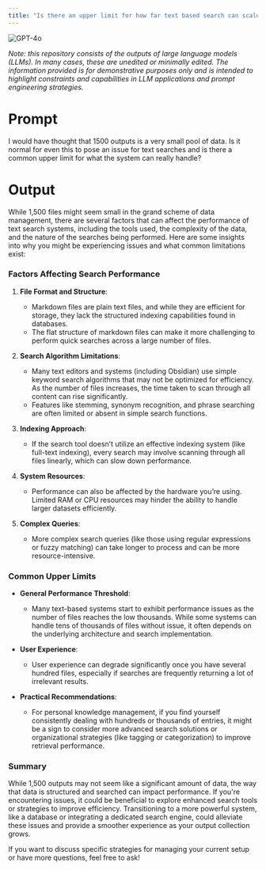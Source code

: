 ```yaml
---
title: "Is there an upper limit for how far text based search can scale"
---
```

![GPT-4o](https://img.shields.io/badge/GPT--4o-3333FF?style=for-the-badge&logo=openai&logoColor=white)



*Note: this repository consists of the outputs of large language models (LLMs). In many cases, these are unedited or minimally edited. The information provided is for demonstrative purposes only and is intended to highlight constraints and capabilities in LLM applications and prompt engineering strategies.*


# Prompt

I would have thought that 1500 outputs is a very small pool of data. Is it normal for even this to pose an issue for text searches and is there a common upper limit for what the system can really handle?

# Output

While 1,500 files might seem small in the grand scheme of data management, there are several factors that can affect the performance of text search systems, including the tools used, the complexity of the data, and the nature of the searches being performed. Here are some insights into why you might be experiencing issues and what common limitations exist:

### Factors Affecting Search Performance

1. **File Format and Structure**:
   - Markdown files are plain text files, and while they are efficient for storage, they lack the structured indexing capabilities found in databases.
   - The flat structure of markdown files can make it more challenging to perform quick searches across a large number of files.

2. **Search Algorithm Limitations**:
   - Many text editors and systems (including Obsidian) use simple keyword search algorithms that may not be optimized for efficiency. As the number of files increases, the time taken to scan through all content can rise significantly.
   - Features like stemming, synonym recognition, and phrase searching are often limited or absent in simple search functions.

3. **Indexing Approach**:
   - If the search tool doesn’t utilize an effective indexing system (like full-text indexing), every search may involve scanning through all files linearly, which can slow down performance.

4. **System Resources**:
   - Performance can also be affected by the hardware you’re using. Limited RAM or CPU resources may hinder the ability to handle larger datasets efficiently.

5. **Complex Queries**:
   - More complex search queries (like those using regular expressions or fuzzy matching) can take longer to process and can be more resource-intensive.

### Common Upper Limits

- **General Performance Threshold**: 
  - Many text-based systems start to exhibit performance issues as the number of files reaches the low thousands. While some systems can handle tens of thousands of files without issue, it often depends on the underlying architecture and search implementation.
  
- **User Experience**:
  - User experience can degrade significantly once you have several hundred files, especially if searches are frequently returning a lot of irrelevant results.
  
- **Practical Recommendations**:
  - For personal knowledge management, if you find yourself consistently dealing with hundreds or thousands of entries, it might be a sign to consider more advanced search solutions or organizational strategies (like tagging or categorization) to improve retrieval performance.

### Summary
While 1,500 outputs may not seem like a significant amount of data, the way that data is structured and searched can impact performance. If you're encountering issues, it could be beneficial to explore enhanced search tools or strategies to improve efficiency. Transitioning to a more powerful system, like a database or integrating a dedicated search engine, could alleviate these issues and provide a smoother experience as your output collection grows. 

If you want to discuss specific strategies for managing your current setup or have more questions, feel free to ask!